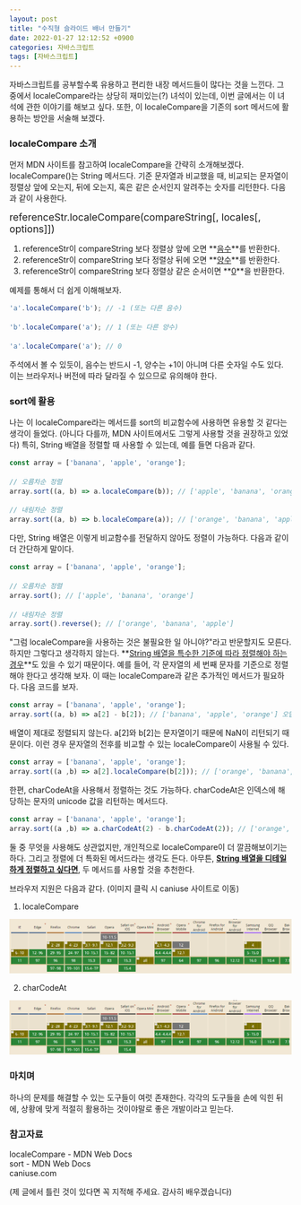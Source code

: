 ```yaml
---
layout: post
title: "수직형 슬라이드 배너 만들기"
date: 2022-01-27 12:12:52 +0900
categories: 자바스크립트
tags: [자바스크립트]
---
```


자바스크립트를 공부할수록 유용하고 편리한 내장 메서드들이 많다는 것을 느낀다. 그 중에서 localeCompare라는 상당히 재미있는(?) 녀석이 있는데, 이번 글에서는 이 녀석에 관한 이야기를 해보고 싶다. 또한, 이 localeCompare을 기존의 sort 메서드에 활용하는 방안을 서술해 보겠다.  

### localeCompare 소개

먼저 MDN 사이트를 참고하여 localeCompare을 간략히 소개해보겠다.  
localeCompare()는 String 메서드다. 기준 문자열과 비교했을 때, 비교되는 문자열이 정렬상 앞에 오는지, 뒤에 오는지, 혹은 같은 순서인지 알려주는 숫자를 리턴한다. 다음과 같이 사용한다.  

<span style="font-size: 1.1rem">referenceStr.localeCompare(compareString[, locales[, options]])</span>

1. referenceStr이 compareString 보다 정렬상 앞에 오면 **<u>음수</u>**를 반환한다.  
2. referenceStr이 compareString 보다 정렬상 뒤에 오면 **<u>양수</u>**를 반환한다.  
3. referenceStr이 compareString 보다 정렬상 같은 순서이면 **<u>0</u>**을 반환한다.  

예제를 통해서 더 쉽게 이해해보자.

```Javascript
'a'.localeCompare('b'); // -1 (또는 다른 음수)

'b'.localeCompare('a'); // 1 (또는 다른 양수)

'a'.localeCompare('a'); // 0
```

주석에서 볼 수 있듯이, 음수는 반드시 -1, 양수는 +1이 아니며 다른 숫자일 수도 있다. 이는 브라우저나 버전에 따라 달라질 수 있으므로 유의해야 한다.  

### sort에 활용
나는 이 localeCompare라는 메서드를 sort의 비교함수에 사용하면 유용할 것 같다는 생각이 들었다. (아니다 다를까, MDN 사이트에서도 그렇게 사용할 것을 권장하고 있었다) 특히, String 배열을 정렬할 때 사용할 수 있는데, 예를 들면 다음과 같다.

```Javascript
const array = ['banana', 'apple', 'orange'];

// 오름차순 정렬
array.sort((a, b) => a.localeCompare(b)); // ['apple', 'banana', 'orange']

// 내림차순 정렬
array.sort((a, b) => b.localeCompare(a)); // ['orange', 'banana', 'apple']
```

다만, String 배열은 이렇게 비교함수를 전달하지 않아도 정렬이 가능하다. 다음과 같이 더 간단하게 말이다.

```Javascript
const array = ['banana', 'apple', 'orange'];

// 오름차순 정렬
array.sort(); // ['apple', 'banana', 'orange']

// 내림차순 정렬
array.sort().reverse(); // ['orange', 'banana', 'apple']
```

"그럼 localeCompare을 사용하는 것은 불필요한 일 아니야?"라고 반문할지도 모른다. 하지만 그렇다고 생각하지 않는다. **<u>String 배열을 특수한 기준에 따라 정렬해야 하는 경우</u>**도 있을 수 있기 때문이다. 예를 들어, 각 문자열의 세 번째 문자를 기준으로 정렬해야 한다고 생각해 보자. 이 때는 localeCompare과 같은 추가적인 메서드가 필요하다. 다음 코드를 보자.

```Javascript
const array = ['banana', 'apple', 'orange'];
array.sort((a, b) => a[2] - b[2]); // ['banana', 'apple', 'orange'] 오답
```

배열이 제대로 정렬되지 않는다. a[2]와 b[2]는 문자열이기 때문에 NaN이 리턴되기 때문이다. 이런 경우 문자열의 전후를 비교할 수 있는 localeCompare이 사용될 수 있다. 

```Javascript
const array = ['banana', 'apple', 'orange'];
array.sort((a ,b) => a[2].localeCompare(b[2])); // ['orange', 'banana', 'apple'] 정답
```

한편, charCodeAt을 사용해서 정렬하는 것도 가능하다. charCodeAt은 인덱스에 해당하는 문자의 unicode 값을 리턴하는 메서드다.

```Javascript
const array = ['banana', 'apple', 'orange'];
array.sort((a ,b) => a.charCodeAt(2) - b.charCodeAt(2)); // ['orange', 'banana', 'apple'] 정답
```

둘 중 무엇을 사용해도 상관없지만, 개인적으로 localeCompare이 더 깔끔해보이기는 하다. 그리고 정렬에 더 특화된 메서드라는 생각도 든다. 아무튼, **<u>String 배열을 디테일하게 정렬하고 싶다면</u>**, 두 메서드를 사용할 것을 추천한다.  

브라우저 지원은 다음과 같다. (이미지 클릭 시 caniuse 사이트로 이동)  

1) localeCompare  
<a href="https://caniuse.com/?search=localecompare" target="_blank">
  <img src="https://github.com/gitul0515/gitul0515.github.io/blob/main/_posts/image/22_0127_1.png?raw=true" alt="localeCompare 브라우저 지원 이미지">
</a>

2) charCodeAt  
<a href="https://caniuse.com/?search=charCodeAt" target="_blank">
  <img src="https://github.com/gitul0515/gitul0515.github.io/blob/main/_posts/image/22_0127_1.png?raw=true" alt="localeCompare 브라우저 지원 이미지">
</a>

### 마치며
하나의 문제를 해결할 수 있는 도구들이 여럿 존재한다. 각각의 도구들을 손에 익힌 뒤에, 상황에 맞게 적절히 활용하는 것이야말로 좋은 개발이라고 믿는다.  

### 참고자료
localeCompare - MDN Web Docs  
sort - MDN Web Docs  
caniuse.com  

(제 글에서 틀린 것이 있다면 꼭 지적해 주세요. 감사히 배우겠습니다)  